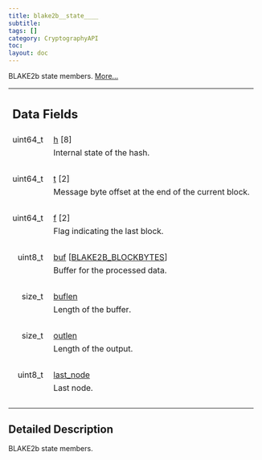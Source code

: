 ```yaml
---
title: blake2b__state____
subtitle:
tags: []
category: CryptographyAPI
toc:
layout: doc
---
```



<p>BLAKE2b state members.  
 <a href="../blake2b__state____#details">More...</a></p>
<table class="memberdecls">
<tr class="heading"><td colspan="2"><h2 class="groupheader"><a name="pub-attribs"></a>
Data Fields</h2></td></tr>
<tr class="memitem:a687c52e3a420c838ba2a867eb5f11b4c"><td class="memItemLeft" align="right" valign="top"><a id="a687c52e3a420c838ba2a867eb5f11b4c"></a>
uint64_t&#160;</td><td class="memItemRight" valign="bottom"><a class="el" href="../blake2b__state____#a687c52e3a420c838ba2a867eb5f11b4c">h</a> [8]</td></tr>
<tr class="memdesc:a687c52e3a420c838ba2a867eb5f11b4c"><td class="mdescLeft">&#160;</td><td class="mdescRight">Internal state of the hash. <br /></td></tr>
<tr class="separator:a687c52e3a420c838ba2a867eb5f11b4c"><td class="memSeparator" colspan="2">&#160;</td></tr>
<tr class="memitem:a2485b4a96e2159455f9defde68daed6b"><td class="memItemLeft" align="right" valign="top"><a id="a2485b4a96e2159455f9defde68daed6b"></a>
uint64_t&#160;</td><td class="memItemRight" valign="bottom"><a class="el" href="../blake2b__state____#a2485b4a96e2159455f9defde68daed6b">t</a> [2]</td></tr>
<tr class="memdesc:a2485b4a96e2159455f9defde68daed6b"><td class="mdescLeft">&#160;</td><td class="mdescRight">Message byte offset at the end of the current block. <br /></td></tr>
<tr class="separator:a2485b4a96e2159455f9defde68daed6b"><td class="memSeparator" colspan="2">&#160;</td></tr>
<tr class="memitem:a1c4b0a6bb8387f9d076a56b09b13b4ac"><td class="memItemLeft" align="right" valign="top"><a id="a1c4b0a6bb8387f9d076a56b09b13b4ac"></a>
uint64_t&#160;</td><td class="memItemRight" valign="bottom"><a class="el" href="../blake2b__state____#a1c4b0a6bb8387f9d076a56b09b13b4ac">f</a> [2]</td></tr>
<tr class="memdesc:a1c4b0a6bb8387f9d076a56b09b13b4ac"><td class="mdescLeft">&#160;</td><td class="mdescRight">Flag indicating the last block. <br /></td></tr>
<tr class="separator:a1c4b0a6bb8387f9d076a56b09b13b4ac"><td class="memSeparator" colspan="2">&#160;</td></tr>
<tr class="memitem:a556d85b4802be4144c58f9f494a266c9"><td class="memItemLeft" align="right" valign="top"><a id="a556d85b4802be4144c58f9f494a266c9"></a>
uint8_t&#160;</td><td class="memItemRight" valign="bottom"><a class="el" href="../blake2b__state____#a556d85b4802be4144c58f9f494a266c9">buf</a> [<a class="el" href="../lcx__blake2_8h#a55df020abc59e40eb12965cf08eca1b5aea9f79a4ec90a788ea0590ae5dfda693">BLAKE2B_BLOCKBYTES</a>]</td></tr>
<tr class="memdesc:a556d85b4802be4144c58f9f494a266c9"><td class="mdescLeft">&#160;</td><td class="mdescRight">Buffer for the processed data. <br /></td></tr>
<tr class="separator:a556d85b4802be4144c58f9f494a266c9"><td class="memSeparator" colspan="2">&#160;</td></tr>
<tr class="memitem:ad6994903b3c19997ffcfdccb4431d308"><td class="memItemLeft" align="right" valign="top"><a id="ad6994903b3c19997ffcfdccb4431d308"></a>
size_t&#160;</td><td class="memItemRight" valign="bottom"><a class="el" href="../blake2b__state____#ad6994903b3c19997ffcfdccb4431d308">buflen</a></td></tr>
<tr class="memdesc:ad6994903b3c19997ffcfdccb4431d308"><td class="mdescLeft">&#160;</td><td class="mdescRight">Length of the buffer. <br /></td></tr>
<tr class="separator:ad6994903b3c19997ffcfdccb4431d308"><td class="memSeparator" colspan="2">&#160;</td></tr>
<tr class="memitem:ae5aad15fdea0b06b0390298a030c8ff3"><td class="memItemLeft" align="right" valign="top"><a id="ae5aad15fdea0b06b0390298a030c8ff3"></a>
size_t&#160;</td><td class="memItemRight" valign="bottom"><a class="el" href="../blake2b__state____#ae5aad15fdea0b06b0390298a030c8ff3">outlen</a></td></tr>
<tr class="memdesc:ae5aad15fdea0b06b0390298a030c8ff3"><td class="mdescLeft">&#160;</td><td class="mdescRight">Length of the output. <br /></td></tr>
<tr class="separator:ae5aad15fdea0b06b0390298a030c8ff3"><td class="memSeparator" colspan="2">&#160;</td></tr>
<tr class="memitem:aeef1495cb3058928ace5096cac10242d"><td class="memItemLeft" align="right" valign="top"><a id="aeef1495cb3058928ace5096cac10242d"></a>
uint8_t&#160;</td><td class="memItemRight" valign="bottom"><a class="el" href="../blake2b__state____#aeef1495cb3058928ace5096cac10242d">last_node</a></td></tr>
<tr class="memdesc:aeef1495cb3058928ace5096cac10242d"><td class="mdescLeft">&#160;</td><td class="mdescRight">Last node. <br /></td></tr>
<tr class="separator:aeef1495cb3058928ace5096cac10242d"><td class="memSeparator" colspan="2">&#160;</td></tr>
</table>
<a name="details" id="details"></a>

## Detailed Description

<div class="textblock"><p>BLAKE2b state members. </p>
